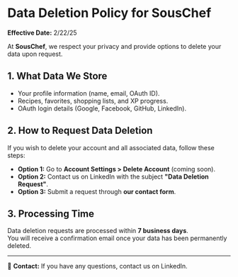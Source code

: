 # Data Deletion Policy for SousChef

**Effective Date:** 2/22/25

At **SousChef**, we respect your privacy and provide options to delete your data upon request.

## 1. **What Data We Store**
- Your profile information (name, email, OAuth ID).
- Recipes, favorites, shopping lists, and XP progress.
- OAuth login details (Google, Facebook, GitHub, LinkedIn).

## 2. **How to Request Data Deletion**
If you wish to delete your account and all associated data, follow these steps:

- **Option 1:** Go to **Account Settings > Delete Account** (coming soon).
- **Option 2:** Contact us on LinkedIn with the subject **"Data Deletion Request"**.
- **Option 3:** Submit a request through **our contact form**.

## 3. **Processing Time**
Data deletion requests are processed within **7 business days**.  
You will receive a confirmation email once your data has been permanently deleted.

---
📧 **Contact:** If you have any questions, contact us on LinkedIn.
